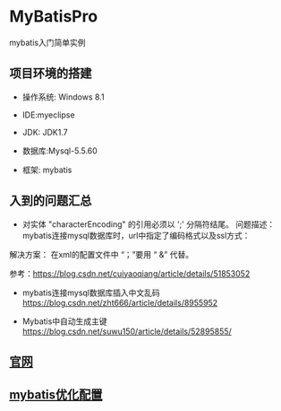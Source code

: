 # MyBatisPro

mybatis入门简单实例

## 项目环境的搭建
- 操作系统: Windows 8.1

- IDE:myeclipse

- JDK: JDK1.7

- 数据库:Mysql-5.5.60

- 框架: mybatis

## 入到的问题汇总
- 对实体 "characterEncoding" 的引用必须以 ';' 分隔符结尾。
问题描述： 
mybatis连接mysql数据库时，url中指定了编码格式以及ssl方式：

<property name="url" value="jdbc:mysql://localhost:3306/mybatis?useSSL=true&characterEncoding=utf8" />

解决方案： 
在xml的配置文件中 “；”要用 “ &amp;” 代替。

参考：https://blog.csdn.net/cuiyaoqiang/article/details/51853052

- mybatis连接mysql数据库插入中文乱码
https://blog.csdn.net/zht666/article/details/8955952

-  Mybatis中自动生成主键
https://blog.csdn.net/suwu150/article/details/52895855/

## [官网](http://www.mybatis.org/mybatis-3/zh/index.html)

## [mybatis优化配置](https://www.cnblogs.com/xdp-gacl/p/4264301.html)
